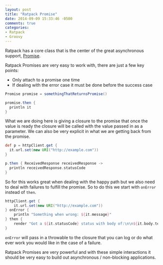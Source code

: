 ```yaml
---
layout: post
title: "Ratpack Promise"
date: 2014-09-09 15:33:46 -0500
comments: true
categories:
- Ratpack
- Groovy
---
```

Ratpack has a core class that is the center of the great asynchronous support, [Promise](http://www.ratpack.io/manual/current/api/index.html?ratpack/exec/Promise.html).

Ratpack Promises are very easy to work with, there are just a few key points:

 * Only attach to a promise one time
 * If dealing with the error case it must be done before the success case


``` groovy Consuming Value from Promise
Promise promise = somethingThatReturnsPromise()

promise.then {
  println it
}
```

What we are doing here is giving a closure to the promise that once the value is ready the closure will be called with the value passed in as a parameter. We can also be very explicit in what we are getting back from the promise.

``` groovy Explicit Value from Promise
def p = httpClient.get {
  it.url.set(new URI("http://example.com"))
}

p.then { ReceivedResponse receivedResponse ->
  println receivedResponse.statusCode
}
```
So for this works great when dealing with the happy path but we also need to deal with failures to fulfill the promise. So to do this we start with `onError` instead of `then`.

``` groovy Ratpack Promise with Failure Path
httpClient.get {
    it.url.set(new URI("http://example.com"))
} onError {
    println "Something when wrong: ${it.message}"
} then {
    render "Got a ${it.statusCode} status with body of:\n\n${it.body.text}"
}
```
`onError` will pass in a throwable to the closure that you can log or do what ever work you would like in the case of a failure.

Ratpack Promises are very powerful and with these simple interactions it should be very easy to build out asynchronous / non-blocking applications.
